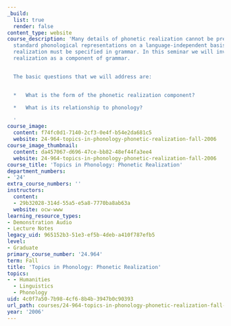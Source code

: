 ```yaml
---
_build:
  list: true
  render: false
content_type: website
course_description: 'Many details of phonetic realization cannot be predicted from
  standard phonological representations on a language-independent basis, so phonetic
  realization must be specified in grammar. In this seminar we will investigate phonetic
  realization as a component of grammar.


  The basic questions that we will address are:


  *   What is the form of the phonetic realization component?

  *   What is its relationship to phonology?

  '
course_image:
  content: f74fc0d1-7140-2cf3-0e4f-b54e2da681c5
  website: 24-964-topics-in-phonology-phonetic-realization-fall-2006
course_image_thumbnail:
  content: da457067-d696-47ce-bb82-48ef44fa3ee4
  website: 24-964-topics-in-phonology-phonetic-realization-fall-2006
course_title: 'Topics in Phonology: Phonetic Realization'
department_numbers:
- '24'
extra_course_numbers: ''
instructors:
  content:
  - 29b32028-314d-55a5-e5a8-7770ba8ab63a
  website: ocw-www
learning_resource_types:
- Demonstration Audio
- Lecture Notes
legacy_uid: 965152b3-51e3-ef5b-4deb-a410f787efb5
level:
- Graduate
primary_course_number: '24.964'
term: Fall
title: 'Topics in Phonology: Phonetic Realization'
topics:
- - Humanities
  - Linguistics
  - Phonology
uid: 4c0f7a50-7b98-4cf6-8b4b-3947b0c90393
url_path: courses/24-964-topics-in-phonology-phonetic-realization-fall-2006
year: '2006'
---
```

